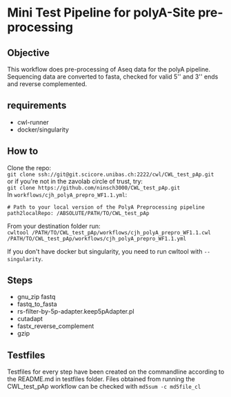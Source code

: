 # Mini Test Pipeline for polyA-Site pre-processing
## Objective
This workflow does pre-processing of Aseq data for the polyA pipeline.
Sequencing data are converted to fasta, checked for valid 5'' and 3'' ends and reverse complemented.

## requirements
  - cwl-runner
  - docker/singularity


## How to
Clone the repo:  
`git clone ssh://git@git.scicore.unibas.ch:2222/cwl/CWL_test_pAp.git`  
or if you're not in the zavolab circle of trust, try:  
`git clone https://github.com/ninsch3000/CWL_test_pAp.git`  
In `workflows/cjh_polyA_prepro_WF1.1.yml`:  
```
# Path to your local version of the PolyA Preprocessing pipeline
path2localRepo: /ABSOLUTE/PATH/TO/CWL_test_pAp
```

From your destination folder run:  
`cwltool /PATH/TO/CWL_test_pAp/workflows/cjh_polyA_prepro_WF1.1.cwl /PATH/TO/CWL_test_pAp/workflows/cjh_polyA_prepro_WF1.1.yml`  

If you don't have docker but singularity, you need to run cwltool with `--singularity`.

## Steps
  - gnu_zip fastq
  - fastq_to_fasta
  - rs-filter-by-5p-adapter.keep5pAdapter.pl
  - cutadapt
  - fastx_reverse_complement
  - gzip



## Testfiles
Testfiles for every step have been created on the commandline according to the README.md in testfiles folder. Files obtained from running the CWL_test_pAp workflow can be checked with `md5sum -c md5file_cl`
